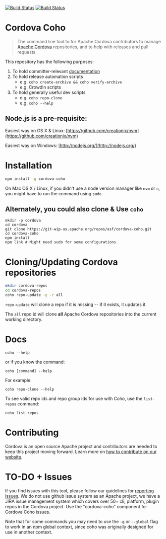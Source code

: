 <!--
#
# Licensed to the Apache Software Foundation (ASF) under one
# or more contributor license agreements.  See the NOTICE file
# distributed with this work for additional information
# regarding copyright ownership.  The ASF licenses this file
# to you under the Apache License, Version 2.0 (the
# "License"); you may not use this file except in compliance
# with the License.  You may obtain a copy of the License at
#
# http://www.apache.org/licenses/LICENSE-2.0
#
# Unless required by applicable law or agreed to in writing,
# software distributed under the License is distributed on an
# "AS IS" BASIS, WITHOUT WARRANTIES OR CONDITIONS OF ANY
#  KIND, either express or implied.  See the License for the
# specific language governing permissions and limitations
# under the License.
#
-->

[![Build Status](https://travis-ci.org/apache/cordova-coho.svg?branch=master)](https://travis-ci.org/apache/cordova-coho)
[![Build Status](https://ci.appveyor.com/api/projects/status/1y9yh5ys72h6l5sy)](https://ci.appveyor.com/project/stumped2/cordova-coho)

# Cordova Coho

> The command line tool to for Apache Cordova contributors to manage [ Apache Cordova](http://cordova.apache.org) repositories, and to help with releases and pull requests.

This repository has the following purposes:

1. To hold committer-relevant [documentation](docs/index.md)
2. To hold release automation scripts
   - e.g. `coho create-archive && coho verify-archive`
   - e.g. CrowdIn scripts
3. To hold generally useful dev scripts
   - e.g. `coho repo-clone`
   - e.g. `coho --help`

## Node.js is a pre-requisite:

Easiest way on OS X & Linux: 
    [https://github.com/creationix/nvm](https://github.com/creationix/nvm)

Easiest way on Windows:
    [http://nodejs.org/](http://nodejs.org/)

# Installation

```bash    
npm install -g cordova-coho
```    

On Mac OS X / Linux, if you didn't use a node version manager like `nvm` or `n`, you might have to run the command using `sudo`.    

## Alternately, you could also clone & Use `coho`

    mkdir -p cordova
    cd cordova
    git clone https://git-wip-us.apache.org/repos/asf/cordova-coho.git
    cd cordova-coho
    npm install
    npm link # Might need sudo for some configurations

# Cloning/Updating Cordova repositories

```bash
mkdir cordova-repos
cd cordova-repos
coho repo-update -g -r all
```

`repo-update` will clone a repo if it is missing -- if it exists, it updates it.


The `all` repo id will clone **all** Apache Cordova repositories into the current working directory. 

# Docs

    coho --help

or if you know the command:


    coho [command] --help   

For example:

    coho repo-clone --help

To see valid repo ids and repo group ids for use with Coho, use the `list-repos` command:

    coho list-repos    


# Contributing
Cordova is an open source Apache project and contributors are needed to keep this project moving forward. Learn more on 
[how to contribute on our website][contribute]. 

# TO-DO + Issues

If you find issues with this tool, please follow our guidelines for [reporting issues]. 
We do not use github issue system as an Apache project, we have a JIRA issue management system which covers over 50+ cli, platform, 
plugin repos in the Cordova project. Use the "cordova-coho" component for Cordova Coho issues.

Note that for some commands you may need to use the `-g` or `--global` flag to work in an npm global context, since coho was originally designed for use in another context.

[Contribute]: http://cordova.apache.org/contribute/
[Reporting issues]: http://cordova.apache.org/contribute/issues.html
